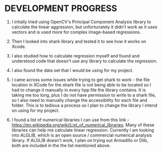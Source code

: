 # **DEVELOPMENT PROGRESS**

1. I intially tried using OpenCV's Principal Component Analysis library to calculate the linear aggression, but unfortunately it didn't work as it uses vectors and is used more for complex image-based regressions.
2. Then I looked into shark library and tested it to see how it works on Xcode.
3. I also studied how to calculate regression myself and found and understood code that doesn't use any library to calculate the regression.
4. I also found the data set that I would be using for my project.

5. I came across some issues while trying to get shark to work - the file location in XCode for the shark file is not being able to be located so I had to change it manually in every hpp file the library contains. It is taking me too long, plus I do not have permission to write to a shark file, so I also need to manually change the accessibility for each file and folder. This is to tedious a process so I plan to change the library I intend on using for my project.
6. I found a list of numerical libraries I can use from this link - https://en.wikipedia.org/wiki/List_of_numerical_libraries. Many of these libraries can help me calculate linear regression. Currently I am looking into ALGLIB, which is an open source / commercial numerical analysis library. If ALGLIB doesn't work, I plan on trying out Armadillo or Dlib, both are included in the the list mentioned above.
